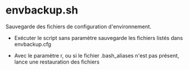 # envbackup.sh

Sauvegarde des fichiers de configuration d'environnement.

- Exécuter le script sans paramètre sauvegarde les fichiers listés dans envbackup.cfg

- Avec le paramètre r, ou si le fichier .bash_aliases n'est pas présent, lance une restauration des fichiers
